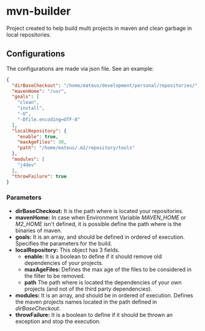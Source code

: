 # mvn-builder

Project created to help build multi projects in maven and clean garbage in local repositories.

## Configurations

The configurations are made via json file. See an example:

```json
{
  "dirBaseCheckout": "/home/mateus/development/personal/repositories/",
  "mavenHome": "/usr",
  "goals": [
    "clean",
    "install",
    "-U",
    "-Dfile.encoding=UTF-8"
  ],
  "localRepository": {
    "enable": true,
    "maxAgeFiles": 30,
    "path": "/home/mateus/.m2/repository/tools"
  },
  "modules": [
    "j4dev"
  ],
  "throwFailure": true
}
```

### Parameters

* **dirBaseCheckout:** It is the path where is located your repositories.
* **mavenHome:** In case when Environment Variable *MAVEN_HOME* or *M2_HOME* isn't defined, it is possible define the path where is the binaries of maven.
* **goals:** It is an array, and should be defined in ordered of execution. Specifies the parameters for the build.
* **localRepository:** This object has 3 fields.
  * **enable:** It is a boolean to define if it should remove old dependencies of your projects.
  * **maxAgeFiles:** Defines the max age of the files to be considered in the filter to be removed.
  * **path** The path where is located the dependencies of your own projects (and not of the third party dependencies).
* **modules:** It is an array, and should be in ordered of execution. Defines the maven projects names located in the path defined in *dirBaseCheckout*.
* **throwFailure:** It is a boolean to define if it should be thrown an exception and stop the execution.

